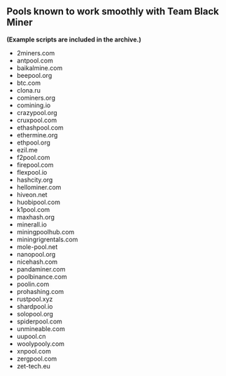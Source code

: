## Pools known to work smoothly with Team Black Miner

**(Example scripts are included in the archive.)**

* 2miners.com
* antpool.com
* baikalmine.com
* beepool.org
* btc.com
* clona.ru
* cominers.org
* comining.io
* crazypool.org
* cruxpool.com
* ethashpool.com
* ethermine.org
* ethpool.org
* ezil.me
* f2pool.com
* firepool.com
* flexpool.io
* hashcity.org
* hellominer.com
* hiveon.net
* huobipool.com
* k1pool.com
* maxhash.org
* minerall.io
* miningpoolhub.com
* miningrigrentals.com
* mole-pool.net
* nanopool.org
* nicehash.com
* pandaminer.com
* poolbinance.com
* poolin.com
* prohashing.com
* rustpool.xyz
* shardpool.io
* solopool.org
* spiderpool.com
* unmineable.com
* uupool.cn
* woolypooly.com
* xnpool.com
* zergpool.com
* zet-tech.eu
